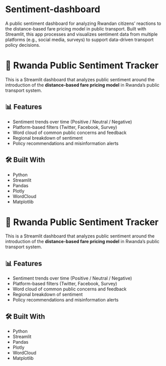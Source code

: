 # Sentiment-dashboard
A public sentiment dashboard for analyzing Rwandan citizens’ reactions to the distance-based fare pricing model in public transport. Built with Streamlit, this app processes and visualizes sentiment data from multiple platforms (e.g., social media, surveys) to support data-driven transport policy decisions.

# 🚌 Rwanda Public Sentiment Tracker

This is a Streamlit dashboard that analyzes public sentiment around the introduction of the **distance-based fare pricing model** in Rwanda’s public transport system.

## 📊 Features

- Sentiment trends over time (Positive / Neutral / Negative)
- Platform-based filters (Twitter, Facebook, Survey)
- Word cloud of common public concerns and feedback
- Regional breakdown of sentiment
- Policy recommendations and misinformation alerts

## 🛠️ Built With

- Python
- Streamlit
- Pandas
- Plotly
- WordCloud
- Matplotlib
# 🚌 Rwanda Public Sentiment Tracker

This is a Streamlit dashboard that analyzes public sentiment around the introduction of the **distance-based fare pricing model** in Rwanda’s public transport system.

## 📊 Features

- Sentiment trends over time (Positive / Neutral / Negative)
- Platform-based filters (Twitter, Facebook, Survey)
- Word cloud of common public concerns and feedback
- Regional breakdown of sentiment
- Policy recommendations and misinformation alerts

## 🛠️ Built With

- Python
- Streamlit
- Pandas
- Plotly
- WordCloud
- Matplotlib




